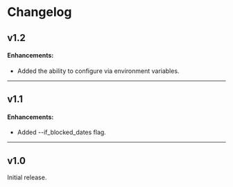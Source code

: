 # Changelog

## v1.2

#### Enhancements:

* Added the ability to configure via environment variables.

---

## v1.1

#### Enhancements:

* Added --if_blocked_dates flag.

---

## v1.0

Initial release.
